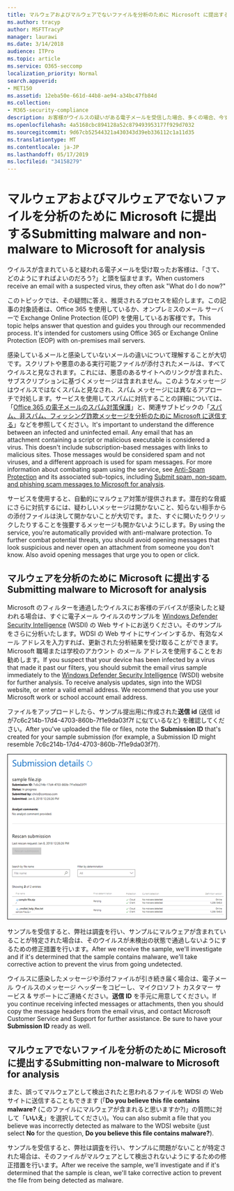 ```yaml
---
title: マルウェアおよびマルウェアでないファイルを分析のために Microsoft に提出する
ms.author: tracyp
author: MSFTTracyP
manager: laurawi
ms.date: 3/14/2018
audience: ITPro
ms.topic: article
ms.service: O365-seccomp
localization_priority: Normal
search.appverid:
- MET150
ms.assetid: 12eba50e-661d-44b8-ae94-a34bc47fb84d
ms.collection:
- M365-security-compliance
description: お客様がウイルスの疑いがある電子メールを受信した場合、多くの場合、今すぐに askWhat でしょうか。
ms.openlocfilehash: 4a5168cbc894128a52c879493953177f929d7032
ms.sourcegitcommit: 9d67cb52544321a430343d39eb336112c1a11d35
ms.translationtype: MT
ms.contentlocale: ja-JP
ms.lasthandoff: 05/17/2019
ms.locfileid: "34158279"
---
```

# <a name="submitting-malware-and-non-malware-to-microsoft-for-analysis"></a><span data-ttu-id="ac169-103">マルウェアおよびマルウェアでないファイルを分析のために Microsoft に提出する</span><span class="sxs-lookup"><span data-stu-id="ac169-103">Submitting malware and non-malware to Microsoft for analysis</span></span>

<span data-ttu-id="ac169-104">ウイルスが含まれていると疑われる電子メールを受け取ったお客様は、「さて、どのようにすればよいのだろう?」と頭を悩ませます。</span><span class="sxs-lookup"><span data-stu-id="ac169-104">When customers receive an email with a suspected virus, they often ask "What do I do now?"</span></span>
  
<span data-ttu-id="ac169-p101">このトピックでは、その疑問に答え、推奨されるプロセスを紹介します。この記事の対象読者は、Office 365 を使用しているか、オンプレミスのメール サーバーで Exchange Online Protection (EOP) を使用しているお客様です。</span><span class="sxs-lookup"><span data-stu-id="ac169-p101">This topic helps answer that question and guides you through our recommended process. It's intended for customers using Office 365 or Exchange Online Protection (EOP) with on-premises mail servers.</span></span>
  
<span data-ttu-id="ac169-p102">感染しているメールと感染していないメールの違いについて理解することが大切です。スクリプトや悪意のある実行可能ファイルが添付されたメールは、すべてウイルスと見なされます。これには、悪意のあるサイトへのリンクが含まれた、サブスクリプションに基づくメッセージは含まれません。このようなメッセージはウイルスではなくスパムと見なされ、スパム メッセージには異なるアプローチで対処します。サービスを使用してスパムに対抗することの詳細については、「[Office 365 の電子メールのスパム対策保護](anti-spam-and-anti-malware-protection.md)」と、関連サブトピックの「[スパム、非スパム、フィッシング詐欺メッセージを分析のために Microsoft に送信する](submit-spam-non-spam-and-phishing-scam-messages-to-microsoft-for-analysis.md)」などを参照してください。</span><span class="sxs-lookup"><span data-stu-id="ac169-p102">It's important to understand the difference between an infected and uninfected email. Any email that has an attachment containing a script or malicious executable is considered a virus. This doesn't include subscription-based messages with links to malicious sites. Those messages would be considered spam and not viruses, and a different approach is used for spam messages. For more information about combating spam using the service, see [Anti-Spam Protection](anti-spam-and-anti-malware-protection.md) and its associated sub-topics, including [Submit spam, non-spam, and phishing scam messages to Microsoft for analysis](submit-spam-non-spam-and-phishing-scam-messages-to-microsoft-for-analysis.md).</span></span> 
  
<span data-ttu-id="ac169-p103">サービスを使用すると、自動的にマルウェア対策が提供されます。潜在的な脅威にさらに対抗するには、疑わしいメッセージは開かないこと、知らない相手からの添付ファイルは決して開かないことが大切です。また、すぐに開いたりクリックしたりすることを強要するメッセージも開かないようにします。</span><span class="sxs-lookup"><span data-stu-id="ac169-p103">By using the service, you're automatically provided with anti-malware protection. To further combat potential threats, you should avoid opening messages that look suspicious and never open an attachment from someone you don't know. Also avoid opening messages that urge you to open or click.</span></span>
  
## <a name="submitting-malware-to-microsoft-for-analysis"></a><span data-ttu-id="ac169-115">マルウェアを分析のために Microsoft に提出する</span><span class="sxs-lookup"><span data-stu-id="ac169-115">Submitting malware to Microsoft for analysis</span></span>

<span data-ttu-id="ac169-p104">Microsoft のフィルターを通過したウイルスにお客様のデバイスが感染したと疑われる場合は、すぐに電子メール ウイルスのサンプルを [Windows Defender Security Intelligence](https://www.microsoft.com/wdsi/filesubmission) (WSDI) の Web サイトにお送りください。そのサンプルをさらに分析いたします。WDSI の Web サイトにサインインするか、有効なメール アドレスを入力すれば、更新された分析結果を受け取ることができます。Microsoft 職場または学校のアカウント のメール アドレスを使用することをお勧めします。</span><span class="sxs-lookup"><span data-stu-id="ac169-p104">If you suspect that your device has been infected by a virus that made it past our filters, you should submit the email virus sample immediately to the [Windows Defender Security Intelligence](https://www.microsoft.com/wdsi/filesubmission) (WSDI) website for further analysis. To receive analysis updates, sign into the WDSI website, or enter a valid email address. We recommend that you use your Microsoft work or school account email address.</span></span> 
  
<span data-ttu-id="ac169-119">ファイルをアップロードしたら、サンプル提出用に作成された**送信 id** (送信 id が7c6c214b-17d4-4703-860b-7f1e9da03f7f に似ているなど) を確認してください。</span><span class="sxs-lookup"><span data-stu-id="ac169-119">After you've uploaded the file or files, note the **Submission ID** that's created for your sample submission (for example, a Submission ID might resemble 7c6c214b-17d4-4703-860b-7f1e9da03f7f).</span></span> 
  
![Windows Defender Security Intelligence の Web サイトでの送信の詳細](media/EOP-Malware-Protection-Center.png)
  
<span data-ttu-id="ac169-121">サンプルを受信すると、弊社は調査を行い、サンプルにマルウェアが含まれていることが特定された場合は、そのウイルスが未検出の状態で通過しないようにするための修正措置を行います。</span><span class="sxs-lookup"><span data-stu-id="ac169-121">After we receive the sample, we'll investigate and if it's determined that the sample contains malware, we'll take corrective action to prevent the virus from going undetected.</span></span>
  
<span data-ttu-id="ac169-p105">ウイルスに感染したメッセージや添付ファイルが引き続き届く場合は、電子メール ウイルスのメッセージ ヘッダーをコピーし、マイクロソフト カスタマー サービス & サポートにご連絡ください。**送信 ID** を手元に用意してください。</span><span class="sxs-lookup"><span data-stu-id="ac169-p105">If you continue receiving infected messages or attachments, then you should copy the message headers from the email virus, and contact Microsoft Customer Service and Support for further assistance. Be sure to have your **Submission ID** ready as well.</span></span> 
  
## <a name="submitting-non-malware-to-microsoft-for-analysis"></a><span data-ttu-id="ac169-124">マルウェアでないファイルを分析のために Microsoft に提出する</span><span class="sxs-lookup"><span data-stu-id="ac169-124">Submitting non-malware to Microsoft for analysis</span></span>

<span data-ttu-id="ac169-125">また、誤ってマルウェアとして検出されたと思われるファイルを WDSI の Web サイトに送信することもできます (「**Do you believe this file contains malware?** (このファイルにマルウェアが含まれると思いますか?)」の質問に対して「**いいえ**」を選択してください)。</span><span class="sxs-lookup"><span data-stu-id="ac169-125">You can also submit a file that you believe was incorrectly detected as malware to the WDSI website (just select **No** for the question, **Do you believe this file contains malware?**).</span></span>
  
<span data-ttu-id="ac169-126">サンプルを受信すると、弊社は調査を行い、サンプルに問題がないことが特定された場合は、そのファイルがマルウェアとして検出されないようにするための修正措置を行います。</span><span class="sxs-lookup"><span data-stu-id="ac169-126">After we receive the sample, we'll investigate and if it's determined that the sample is clean, we'll take corrective action to prevent the file from being detected as malware.</span></span>
  

